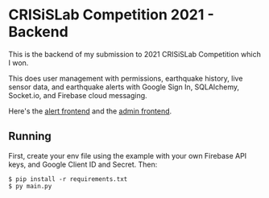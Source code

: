 # CRISiSLab Competition 2021 - Backend

This is the backend of my submission to 2021 CRISiSLab Competition which I won.

This does user management with permissions, earthquake history, live sensor
data, and earthquake alerts with Google Sign In, SQLAlchemy, Socket.io, and
Firebase cloud messaging.

Here's the [alert frontend](https://github.com/ben476/crisislab-competition-alert-frontend) and the [admin frontend](https://github.com/ben476/crisislab-competition-admin-frontend).

## Running

First, create your env file using the example with your own Firebase API keys,
and Google Client ID and Secret. Then:

```console
$ pip install -r requirements.txt
$ py main.py
```

